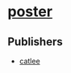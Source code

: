 # [poster](https://pypi.org/project/poster)



## Publishers
- [catlee](https://pypi.org/user/catlee)

